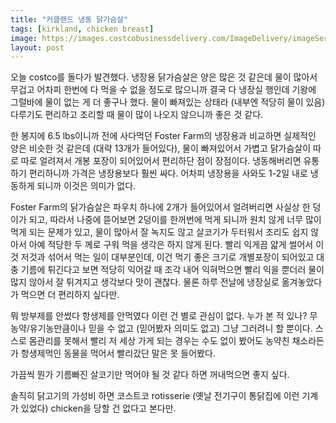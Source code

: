 ```yaml
---
title: "커클랜드 냉동 닭가슴살"
tags: [kirkland, chicken breast]
image: https://images.costcobusinessdelivery.com/ImageDelivery/imageService?profileId=12028466&itemId=382861&recipeName=680
layout: post
---
```


오늘 costco를 돌다가 발견했다. 냉장용 닭가슴살은 양은 많은 것 같은데 물이 많아서 무겁고 어차피 한번에 다 먹을 수 없을 정도로 많으니까 결국 다 냉장실 행인데 기왕에 그럴바에 물이 없는 게 더 좋구나 했다. 물이 빠져있는 상태라 (내부엔 적당히 물이 있음) 다루기도 편리하고 조리할 때 물이 많이 나오지 않으니까 좋은 것 같다.

한 봉지에 6.5 lbs이니까 전에 사다먹던 Foster Farm의 냉장용과 비교하면 실제적인 양은 비슷한 것 같은데 (대략 13개가 들어있다), 물이 빠져있어서 가볍고 닭가슴살이 따로 따로 얼려져서 개봉 포장이 되어있어서 편리하단 점이 장점이다. 냉동해버리면 유통하기 편리하니까 가격은 냉장용보다 훨씬 싸다. 어차피 냉장용을 사와도 1-2일 내로 냉동하게 되니까 이것은 의미가 없다. 

Foster Farm의 닭가슴살은 파우치 하나에 2개가 들어있어서 얼려버리면 사실상 한 덩이가 되고, 따라서 나중에 뜯어보면 2덩이를 한꺼번에 먹게 되니까 원치 않게 너무 많이 먹게 되는 문제가 있고, 물이 많아서 잘 녹지도 않고 살코기가 두터워서 조리도 쉽지 않아서 아예 적당한 두 께로 구워 먹을 생각은 하지 않게 된다. 빨리 익게끔 얇게 썰어서 이것 저것과 섞어서 먹는 일이 대부분인데, 이건 먹기 좋은 크기로 개별포장이 되어있고 대충 기름에 튀긴다고 보면 적당히 익어갈 때 조각 내어 익혀먹으면 빨리 익을 뿐더러 물이 많지 않아서 잘 튀겨지고 생각보다 맛이 괜찮다. 물론 하루 전날에 냉장실로 옮겨놓았다가 먹으면 더 편리하지 싶다만.

뭐 방부제를 안썼다 항생제를 안먹였다 이런 건 별로 관심이 없다. 누가 본 적 있나? 무농약/유기농만큼이나 믿을 수 없고 (믿어봤자 의미도 없고) 그냥 그러려니 할 뿐이다. 스스로 몸관리를 못해서 빨리 저 세상 가게 되는 경우는 수도 없이 봤어도 농약친 채소라든가 항생제먹인 동물을 먹어서 빨리갔단 말은 못 들어봤다. 

가끔씩 뭔가 기름빠진 살코기만 먹어야 될 것 같다 하면 꺼내먹으면 좋지 싶다. 

솔직히 닭고기의 가성비 하면 코스트코 rotisserie (옛날 전기구이 통닭집에 이런 기계가 있었다) chicken을 당할 건 없다고 본다만. 

